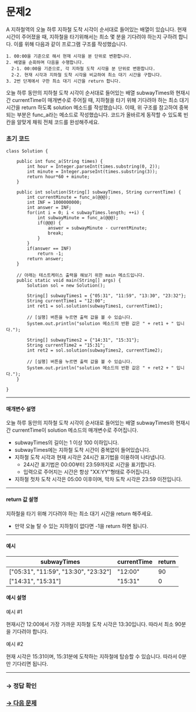 # 문제2

A 지하철역의 오늘 하루 지하철 도착 시각이 순서대로 들어있는 배열이 있습니다. 현재 시간이 주어졌을 때, 지하철을 타기위해서는 최소 몇 분을 기다려야 하는지 구하려 합니다. 이를 위해 다음과 같이 프로그램 구조를 작성했습니다.

~~~
1. 00:00을 기준으로 해서 현재 시각을 분 단위로 변환합니다.
2. 배열을 순회하며 다음을 수행합니다.
  2-1. 00:00을 기준으로, 각 지하철 도착 시각을 분 단위로 변환합니다.
  2-2. 현재 시각과 지하철 도착 시각을 비교하여 최소 대기 시간을 구합니다.
3. 2번 단계에서 구한 최소 대기 시간을 return 합니다.
~~~

오늘 하루 동안의 지하철 도착 시각이 순서대로 들어있는 배열 subwayTimes와 현재시간 currentTime이 매개변수로 주어질 때, 지하철을 타기 위해 기다려야 하는 최소 대기 시간을 return 하도록 solution 메소드를 작성했습니다. 이때, 위 구조를 참고하여 중복되는 부분은 func_a라는 메소드로 작성했습니다. 코드가 올바르게 동작할 수 있도록 빈칸을 알맞게 채워 전체 코드를 완성해주세요.

### 초기 코드

```
class Solution {

    public int func_a(String times) {
        int hour = Integer.parseInt(times.substring(0, 2));
        int minute = Integer.parseInt(times.substring(3));
        return hour*60 + minute;
    }
    
    public int solution(String[] subwayTimes, String currentTime) {
        int currentMinute = func_a(@@@);
        int INF = 1000000000;
        int answer = INF;
        for(int i = 0; i < subwayTimes.length; ++i) {
            int subwayMinute = func_a(@@@);
            if(@@@) {
                answer = subwayMinute - currentMinute;
                break;
            }
        }
        if(answer == INF)
            return -1;
        return answer;
    }

    // 아래는 테스트케이스 출력을 해보기 위한 main 메소드입니다.
    public static void main(String[] args) {
        Solution sol = new Solution();
        
        String[] subwayTimes1 = {"05:31", "11:59", "13:30", "23:32"};
        String currentTime1 = "12:00";
        int ret1 = sol.solution(subwayTimes1, currentTime1);

        // [실행] 버튼을 누르면 출력 값을 볼 수 있습니다.
        System.out.println("solution 메소드의 반환 값은 " + ret1 + " 입니다.");

        String[] subwayTimes2 = {"14:31", "15:31"};
        String currentTime2 = "15:31";
        int ret2 = sol.solution(subwayTimes2, currentTime2);

        // [실행] 버튼을 누르면 출력 값을 볼 수 있습니다.
        System.out.println("solution 메소드의 반환 값은 " + ret2 + " 입니다.");
    }
    
}
```

---

#### 매개변수 설명
오늘 하루 동안의 지하철 도착 시각이 순서대로 들어있는 배열 subwayTimes와 현재시간 currentTime이 solution 메소드의 매개변수로 주어집니다. 

* subwayTimes의 길이는 1 이상 100 이하입니다.
* subwayTimes에는 지하철 도착 시간이 중복없이 들어있습니다.
* 지하철 도착 시각과 현재 시각은 24시간 표기법을 이용하여 나타냅니다.
  * 24시간 표기법은 00:00부터 23:59까지로 시간을 표기합니다.
  * 입력으로 주어지는 시간은 항상 "XX:YY"형태로 주어집니다.
* 지하철 첫차 도착 시각은 05:00 이후이며, 막차 도착 시각은 23:59 이전입니다.

---

#### return 값 설명
지하철을 타기 위해 기다려야 하는 최소 대기 시간을 return 해주세요.
* 만약 오늘 탈 수 있는 지하철이 없다면 -1을 return 하면 됩니다.

---

#### 예시

| subwayTimes                | currentTime | return |
|-----------------------------|--------------|--------|
| ["05:31", "11:59", "13:30", "23:32"] | "12:00"      | 90     |
| ["14:31", "15:31"]          | "15:31"      | 0      |

#### 예시 설명

예시 #1

현재시간 12:00에서 가장 가까운 지하철 도착 시각은 13:30입니다.
따라서 최소 90분을 기다려야 합니다.

예시 #2

현재 시각은 15:31이며, 15:31분에 도착하는 지하철에 탑승할 수 있습니다. 따라서 0분만 기다리면 됩니다.

---

### → 정답 확인

### [→ 다음 문제](https://github.com/tnehf18/cosPro/blob/main/java/ex_1st/ex_1st_02/no_03/desc_03.md "cosPro 1급 Java 2차 3번 문제")
